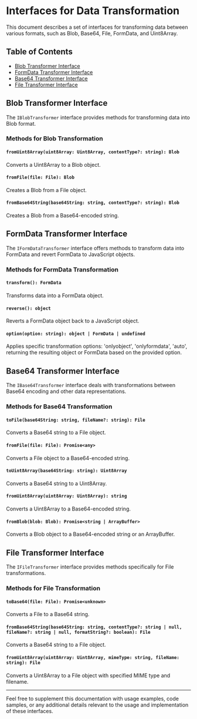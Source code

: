 # Interfaces for Data Transformation

This document describes a set of interfaces for transforming data between various formats, such as Blob, Base64, File, FormData, and Uint8Array.

## Table of Contents

- [Blob Transformer Interface](#blob-transformer-interface)
- [FormData Transformer Interface](#formdata-transformer-interface)
- [Base64 Transformer Interface](#base64-transformer-interface)
- [File Transformer Interface](#file-transformer-interface)

## Blob Transformer Interface

The `IBlobTransformer` interface provides methods for transforming data into Blob format.

### Methods for Blob Transformation

#### `fromUint8Array(uint8Array: Uint8Array, contentType?: string): Blob`

Converts a Uint8Array to a Blob object.

#### `fromFile(file: File): Blob`

Creates a Blob from a File object.

#### `fromBase64String(base64String: string, contentType?: string): Blob`

Creates a Blob from a Base64-encoded string.

## FormData Transformer Interface

The `IFormDataTransformer` interface offers methods to transform data into FormData and revert FormData to JavaScript objects.

### Methods for FormData Transformation

#### `transform(): FormData`

Transforms data into a FormData object.

#### `reverse(): object`

Reverts a FormData object back to a JavaScript object.

#### `option(option: string): object | FormData | undefined`

Applies specific transformation options: 'onlyobject', 'onlyformdata', 'auto', returning the resulting object or FormData based on the provided option.

## Base64 Transformer Interface

The `IBase64Transformer` interface deals with transformations between Base64 encoding and other data representations.

### Methods for Base64 Transformation

#### `toFile(base64String: string, fileName?: string): File`

Converts a Base64 string to a File object.

#### `fromFile(file: File): Promise<any>`

Converts a File object to a Base64-encoded string.

#### `toUint8Array(base64String: string): Uint8Array`

Converts a Base64 string to a Uint8Array.

#### `fromUint8Array(uint8Array: Uint8Array): string`

Converts a Uint8Array to a Base64-encoded string.

#### `fromBlob(blob: Blob): Promise<string | ArrayBuffer>`

Converts a Blob object to a Base64-encoded string or an ArrayBuffer.

## File Transformer Interface

The `IFileTransformer` interface provides methods specifically for File transformations.

### Methods for File Transformation

#### `toBase64(file: File): Promise<unknown>`

Converts a File to a Base64 string.

#### `fromBase64String(base64String: string, contentType?: string | null, fileName?: string | null, formatString?: boolean): File`

Converts a Base64 string to a File object.

#### `fromUint8Array(uint8Array: Uint8Array, mimeType: string, fileName: string): File`

Converts a Uint8Array to a File object with specified MIME type and filename.

---

Feel free to supplement this documentation with usage examples, code samples, or any additional details relevant to the usage and implementation of these interfaces.
